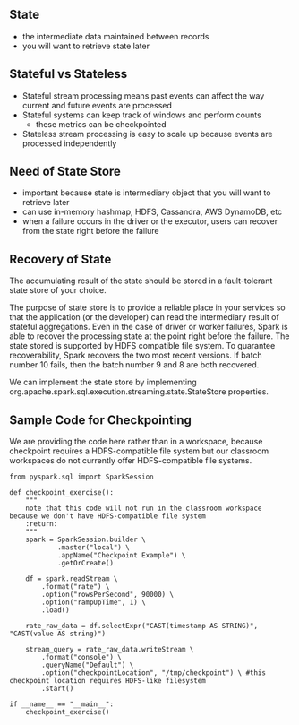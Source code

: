 ## State
- the intermediate data maintained between records
- you will want to retrieve state later

## Stateful vs Stateless
- Stateful stream processing means past events can affect the way current and future events are processed
- Stateful systems can keep track of windows and perform counts
    - these metrics can be checkpointed
- Stateless stream processing is easy to scale up because events are processed independently

## Need of State Store
- important because state is intermediary object that you will want to retrieve later
- can use in-memory hashmap, HDFS, Cassandra, AWS DynamoDB, etc
- when a failure occurs in the driver or the executor, users can recover from the state right before the failure

## Recovery of State
The accumulating result of the state should be stored in a fault-tolerant state store of your choice.

The purpose of state store is to provide a reliable place in your services so that the application (or the developer) can read the intermediary result of stateful aggregations. Even in the case of driver or worker failures, Spark is able to recover the processing state at the point right before the failure. The state stored is supported by HDFS compatible file system. To guarantee recoverability, Spark recovers the two most recent versions. If batch number 10 fails, then the batch number 9 and 8 are both recovered.

We can implement the state store by implementing org.apache.spark.sql.execution.streaming.state.StateStore properties.

## Sample Code for Checkpointing
We are providing the code here rather than in a workspace, because checkpoint requires a HDFS-compatible file system but our classroom workspaces do not currently offer HDFS-compatible file systems.

```
from pyspark.sql import SparkSession

def checkpoint_exercise():
    """
    note that this code will not run in the classroom workspace because we don't have HDFS-compatible file system
    :return:
    """
    spark = SparkSession.builder \
            .master("local") \
            .appName("Checkpoint Example") \
            .getOrCreate()

    df = spark.readStream \
        .format("rate") \
        .option("rowsPerSecond", 90000) \
        .option("rampUpTime", 1) \
        .load()

    rate_raw_data = df.selectExpr("CAST(timestamp AS STRING)", "CAST(value AS string)")

    stream_query = rate_raw_data.writeStream \
        .format("console") \
        .queryName("Default") \
        .option("checkpointLocation", "/tmp/checkpoint") \ #this checkpoint location requires HDFS-like filesystem
        .start()

if __name__ == "__main__":
    checkpoint_exercise()
```
